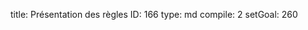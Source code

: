 title:          Présentation des règles
ID:             166
type:           md
compile:        2
setGoal:        260


